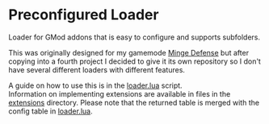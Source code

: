# Preconfigured Loader
Loader for GMod addons that is easy to configure and supports subfolders.

This was originally designed for my gamemode [Minge Defense](https://github.com/Cryotheus/minge_defense) but after copying into a fourth project I decided to give it its own repository so I don't have several different loaders with different features.

A guide on how to use this is in the [loader.lua](https://github.com/Cryotheus/preconfigured_loader/blob/main/lua/preconfigured_loader/loader.lua) script.  
Information on implementing extensions are available in files in the [extensions](https://github.com/Cryotheus/preconfigured_loader/tree/main/lua/preconfigured_loader/extensions) directory. Please note that the returned table is merged with the config table in [loader.lua](https://github.com/Cryotheus/preconfigured_loader/blob/main/lua/preconfigured_loader/loader.lua#L25L40).
